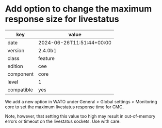 [//]: # (werk v2)
# Add option to change the maximum response size for livestatus

key        | value
---------- | ---
date       | 2024-06-26T11:51:44+00:00
version    | 2.4.0b1
class      | feature
edition    | cee
component  | core
level      | 1
compatible | yes

We add a new option in WATO under General > Global settings > Monitoring core to
set the maximum livestatus response time for CMC.

Note, however, that setting this value too high may result in out-of-memory
errors or timeout on the livestatus sockets.  Use with care.
